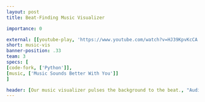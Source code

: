 ```yaml
---
layout: post
title: Beat-Finding Music Visualizer

importance: 0

external: [[youtube-play, 'https://www.youtube.com/watch?v=HJ39KpvKcCA'], [file, '/doc/music-vis/paper.pdf'], [github, 'https://github.com/EnigMoiD/SigSys-Music-Visualization']]
short: music-vis 
banner-position: .33
team: 3
specs: [
[code-fork, ['Python']],
[music, ['Music Sounds Better With You']]
]

header: [Our music visualizer pulses the background to the beat., "Audio processing seemed like a great application of what we had learned in Signals and Systems. Though our initial idea of building an audio synth was a bit overscoped, we ended up creating a music visualizer that was more than just a simple spectrum."]
---
```

